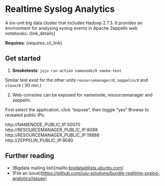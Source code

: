 # Realtime Syslog Analytics

A six-unit big data cluster that includes Hadoop 2.7.3. It provides an environment for analysing syslog events in Apache Zeppelin web notebooks. {link_details}

**Requires**: {requires_cli_link}

## Get started

1. **Smoketests**:
 `juju run-action namenode/0 smoke-test`

 Similar test exist for the other units `resourcemanager/0`, `zeppelin/0` and `slave/0` ( 30 min.)

2. Web-consoles can be exposed for namenode, resourcemanager and zeppelin:

 First select the application, click “expose”, then toggle “yes”
 Browse to revealed public IPs:

 http://NAMENODE_PUBLIC_IP:50070
 http://RESOURCEMANAGER_PUBLIC_IP:8088
 http://RESOURCEMANAGER_PUBLIC_IP:19888
 http://ZEPPELIN_PUBLIC_IP:9080

## Further reading
- (Bigdata mailing list)[mailto:bigdata@lists.ubuntu.com]
- (File an issue)[https://github.com/juju-solutions/bundle-realtime-syslog-analytics/issues]
